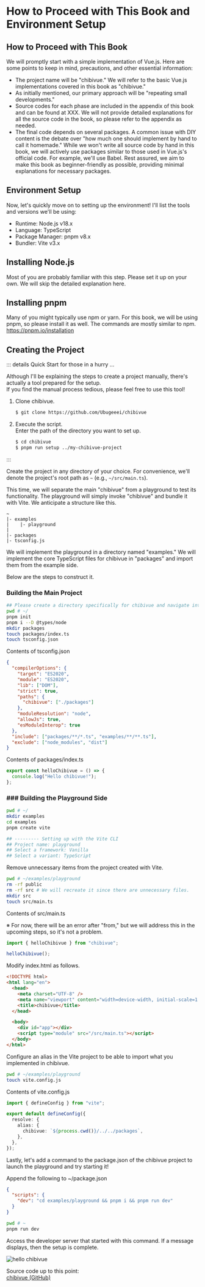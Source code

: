 # How to Proceed with This Book and Environment Setup

## How to Proceed with This Book

We will promptly start with a simple implementation of Vue.js. Here are some points to keep in mind, precautions, and other essential information:

- The project name will be "chibivue." We will refer to the basic Vue.js implementations covered in this book as "chibivue."
- As initially mentioned, our primary approach will be "repeating small developments."
- Source codes for each phase are included in the appendix of this book and can be found at XXX. We will not provide detailed explanations for all the source code in the book, so please refer to the appendix as needed.
- The final code depends on several packages. A common issue with DIY content is the debate over "how much one should implement by hand to call it homemade." While we won't write all source code by hand in this book, we will actively use packages similar to those used in Vue.js's official code. For example, we'll use Babel. Rest assured, we aim to make this book as beginner-friendly as possible, providing minimal explanations for necessary packages.

## Environment Setup

Now, let's quickly move on to setting up the environment! I'll list the tools and versions we'll be using:

- Runtime: Node.js v18.x
- Language: TypeScript
- Package Manager: pnpm v8.x
- Bundler: Vite v3.x

## Installing Node.js

Most of you are probably familiar with this step. Please set it up on your own. We will skip the detailed explanation here.

## Installing pnpm

Many of you might typically use npm or yarn. For this book, we will be using pnpm, so please install it as well. The commands are mostly similar to npm.
https://pnpm.io/installation

## Creating the Project

::: details Quick Start for those in a hurry ...

Although I'll be explaining the steps to create a project manually, there's actually a tool prepared for the setup.  
If you find the manual process tedious, please feel free to use this tool!

1. Clone chibivue.

   ```sh
   $ git clone https://github.com/Ubugeeei/chibivue
   ```

2. Execute the script.  
    Enter the path of the directory you want to set up.

   ```sh
   $ cd chibivue
   $ pnpm run setup ../my-chibivue-project
   ```

:::

Create the project in any directory of your choice. For convenience, we'll denote the project's root path as `~` (e.g., `~/src/main.ts`).

This time, we will separate the main "chibivue" from a playground to test its functionality. The playground will simply invoke "chibivue" and bundle it with Vite. We anticipate a structure like this.

```
~
|- examples
|    |- playground
|
|- packages
|- tsconfig.js
```

We will implement the playground in a directory named "examples."
We will implement the core TypeScript files for chibivue in "packages" and import them from the example side.

Below are the steps to construct it.

### Building the Main Project

```sh
## Please create a directory specifically for chibivue and navigate into it. (Such notes will be omitted hereafter.)
pwd # ~/
pnpm init
pnpm i --D @types/node
mkdir packages
touch packages/index.ts
touch tsconfig.json
```

Contents of tsconfig.json

```json
{
  "compilerOptions": {
    "target": "ES2020",
    "module": "ES2020",
    "lib": ["DOM"],
    "strict": true,
    "paths": {
      "chibivue": ["./packages"]
    },
    "moduleResolution": "node",
    "allowJs": true,
    "esModuleInterop": true
  },
  "include": ["packages/**/*.ts", "examples/**/**.ts"],
  "exclude": ["node_modules", "dist"]
}
```

Contents of packages/index.ts

```ts
export const helloChibivue = () => {
  console.log("Hello chibivue!");
};
```

### ### Building the Playground Side

```sh
pwd # ~/
mkdir examples
cd examples
pnpm create vite

## --------- Setting up with the Vite CLI
## Project name: playground
## Select a framework: Vanilla
## Select a variant: TypeScript
```

Remove unnecessary items from the project created with Vite.

```sh
pwd # ~/examples/playground
rm -rf public
rm -rf src # We will recreate it since there are unnecessary files.
mkdir src
touch src/main.ts
```

Contents of src/main.ts

※ For now, there will be an error after "from," but we will address this in the upcoming steps, so it's not a problem.

```ts
import { helloChibivue } from "chibivue";

helloChibivue();
```

Modify index.html as follows.

```html
<!DOCTYPE html>
<html lang="en">
  <head>
    <meta charset="UTF-8" />
    <meta name="viewport" content="width=device-width, initial-scale=1.0" />
    <title>chibivue</title>
  </head>

  <body>
    <div id="app"></div>
    <script type="module" src="/src/main.ts"></script>
  </body>
</html>
```

Configure an alias in the Vite project to be able to import what you implemented in chibivue.

```sh
pwd # ~/examples/playground
touch vite.config.js
```

Contents of vite.config.js

```ts
import { defineConfig } from "vite";

export default defineConfig({
  resolve: {
    alias: {
      chibivue: `${process.cwd()}/../../packages`,
    },
  },
});
```

Lastly, let's add a command to the package.json of the chibivue project to launch the playground and try starting it!

Append the following to ~/package.json

```json
{
  "scripts": {
    "dev": "cd examples/playground && pnpm i && pnpm run dev"
  }
}
```

```sh
pwd # ~
pnpm run dev
```

Access the developer server that started with this command. If a message displays, then the setup is complete.

![hello chibivue](https://raw.githubusercontent.com/Ubugeeei/chibivue/main/book/images/hello_chibivue.png)

Source code up to this point:  
[chibivue (GitHub)](https://github.com/Ubugeeei/chibivue/tree/main/book/impls//00_introduction/010_project_setup)
